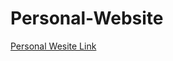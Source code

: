 # Personal-Website
<a href="https://raw.githack.com/sergiov11/Personal-Website/main/Pages/index.html">Personal Wesite Link</a>

